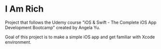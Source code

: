 # I Am Rich

Project that follows the Udemy course "iOS & Swift - The Complete iOS App Development Bootcamp" created by Angela Yu.

Goal of this project is to make a simple iOS app and get familiar with Xcode environment.
